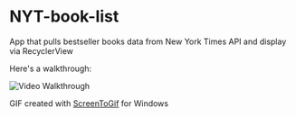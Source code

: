 # NYT-book-list
App that pulls bestseller books data from New York Times API and display via RecyclerView


Here's a walkthrough:

<img src='https://github.com/xyzcv979/NYT-bestseller-book-app/blob/main/appDemo.gif' title='Video Walkthrough' width='' alt='Video Walkthrough' />

GIF created with [ScreenToGif](https://www.screentogif.com/) for Windows  

